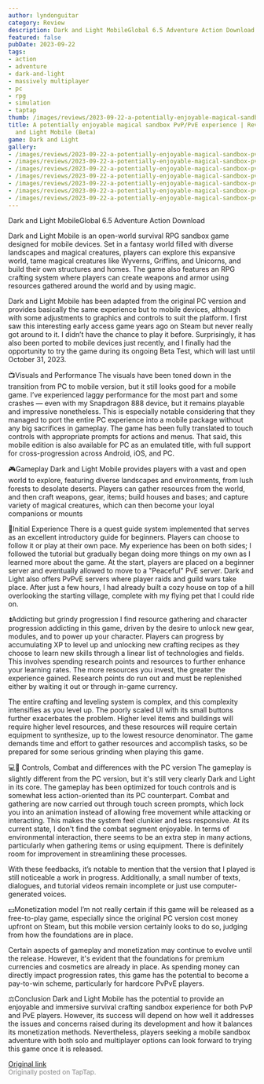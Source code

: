 ```yaml
---
author: lyndonguitar
category: Review
description: Dark and Light MobileGlobal 6.5 Adventure Action Download
featured: false
pubDate: 2023-09-22
tags:
- action
- adventure
- dark-and-light
- massively multiplayer
- pc
- rpg
- simulation
- taptap
thumb: /images/reviews/2023-09-22-a-potentially-enjoyable-magical-sandbox-pvppve-experience--review---dark-and-light-mobile-0.avif
title: A potentially enjoyable magical sandbox PvP/PvE experience | Review - Dark
  and Light Mobile (Beta)
game: Dark and Light
gallery:
- /images/reviews/2023-09-22-a-potentially-enjoyable-magical-sandbox-pvppve-experience--review---dark-and-light-mobile-0.avif
- /images/reviews/2023-09-22-a-potentially-enjoyable-magical-sandbox-pvppve-experience--review---dark-and-light-mobile-1.avif
- /images/reviews/2023-09-22-a-potentially-enjoyable-magical-sandbox-pvppve-experience--review---dark-and-light-mobile-2.avif
- /images/reviews/2023-09-22-a-potentially-enjoyable-magical-sandbox-pvppve-experience--review---dark-and-light-mobile-3.avif
- /images/reviews/2023-09-22-a-potentially-enjoyable-magical-sandbox-pvppve-experience--review---dark-and-light-mobile-4.avif
- /images/reviews/2023-09-22-a-potentially-enjoyable-magical-sandbox-pvppve-experience--review---dark-and-light-mobile-5.avif
- /images/reviews/2023-09-22-a-potentially-enjoyable-magical-sandbox-pvppve-experience--review---dark-and-light-mobile-6.avif
---
```

Dark and Light MobileGlobal
6.5
Adventure
Action
Download

Dark and Light Mobile is an open-world survival RPG sandbox game designed for mobile devices. Set in a fantasy world filled with diverse landscapes and magical creatures, players can explore this expansive world, tame magical creatures like Wyverns, Griffins, and Unicorns, and build their own structures and homes. The game also features an RPG crafting system where players can create weapons and armor using resources gathered around the world and by using magic.

Dark and Light Mobile has been adapted from the original PC version and provides basically the same experience but to mobile devices, although with some adjustments to graphics and controls to suit the platform. I first saw this interesting early access game years ago on Steam but never really got around to it. I didn’t have the chance to play it before. Surprisingly, it has also been ported to mobile devices just recently, and I finally had the opportunity to try the game during its ongoing Beta Test, which will last until October 31, 2023.

📺Visuals and Performance
The visuals have been toned down in the transition from PC to mobile version, but it still looks good for a mobile game. I’ve experienced laggy performance for the most part and some crashes — even with my Snapdragon 888 device, but it remains playable and impressive nonetheless. This is especially notable considering that they managed to port the entire PC experience into a mobile package without any big sacrifices in gameplay. The game has been fully translated to touch controls with appropriate prompts for actions and menus. That said, this mobile edition is also available for PC as an emulated title, with full support for cross-progression across Android, iOS, and PC.

🎮Gameplay
Dark and Light Mobile provides players with a vast and open world to explore, featuring diverse landscapes and environments, from lush forests to desolate deserts. Players can gather resources from the world, and then craft weapons, gear, items; build houses and bases; and capture variety of magical creatures, which can then become your loyal companions or mounts

👶Initial Experience
There is a quest guide system implemented that serves as an excellent introductory guide for beginners. Players can choose to follow it or play at their own pace. My experience has been on both sides; I followed the tutorial but gradually began doing more things on my own as I learned more about the game. At the start, players are placed on a beginner server and eventually allowed to move to a "Peaceful" PvE server. Dark and Light also offers PvPvE servers where player raids and guild wars take place.  After just a few hours, I had already built a cozy house on top of a hill overlooking the starting village, complete with my flying pet that I could ride on.

⏫Addicting but grindy progression
I find resource gathering and character progression addicting in this game, driven by the desire to unlock new gear, modules, and to power up your character. Players can progress by accumulating XP to level up and unlocking new crafting recipes as they choose to learn new skills through a linear list of technologies and fields. This involves spending research points and resources to further enhance your learning rates. The more resources you invest, the greater the experience gained. Research points do run out and must be replenished either by waiting it out or through in-game currency.

The entire crafting and leveling system is complex, and this complexity intensifies as you level up. The poorly scaled UI with its small buttons further exacerbates the problem. Higher level items and buildings will require higher level resources, and these resources will require certain equipment to synthesize, up to the lowest resource denominator. The game demands time and effort to gather resources and accomplish tasks, so be prepared for some serious grinding when playing this game.

💻📲 Controls, Combat and differences with the PC version
The gameplay is slightly different from the PC version, but it's still very clearly Dark and Light in its core. The gameplay has been optimized for touch controls and is somewhat less action-oriented than its PC counterpart. Combat and gathering are now carried out through touch screen prompts, which lock you into an animation instead of allowing free movement while attacking or interacting. This makes the system feel clunkier and less responsive. At its current state, I don't find the combat segment enjoyable. In terms of environmental interaction, there seems to be an extra step in many actions, particularly when gathering items or using equipment. There is definitely room for improvement in streamlining these processes.

With these feedbacks, it’s notable to mention that the version that I played is still noticeable a work in progress. Additionally, a small number of texts, dialogues, and tutorial videos remain incomplete or just use computer-generated voices.

💵Monetization model
I’m not really certain if this game will be released as a free-to-play game, especially since the original PC version cost money upfront on Steam, but this mobile version certainly looks to do so, judging from how the foundations are in place.

Certain aspects of gameplay and monetization may continue to evolve until the release. However, it's evident that the foundations for premium currencies and cosmetics are already in place. As spending money can directly impact progression rates, this game has the potential to become a pay-to-win scheme, particularly for hardcore PvPvE players.

⚖️Conclusion
Dark and Light Mobile has the potential to provide an enjoyable and immersive survival crafting sandbox experience for both PvP and PvE players. However, its success will depend on how well it addresses the issues and concerns raised during its development and how it balances its monetization methods. Nevertheless, players seeking a mobile sandbox adventure with both solo and multiplayer options can look forward to trying this game once it is released.

[Original link](https://www.taptap.io/post/6333257)<br><span style="font-size: 0.95em; color: #888;">Originally posted on TapTap.</span>